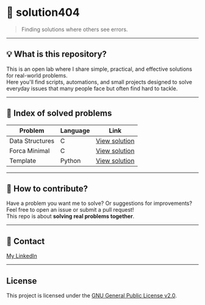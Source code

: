 # 🚀 solution404

> Finding solutions where others see errors.

---

## 💡 What is this repository?

This is an open lab where I share simple, practical, and effective solutions for real-world problems.  
Here you'll find scripts, automations, and small projects designed to solve everyday issues that many people face but often find hard to tackle.

---

## 📂 Index of solved problems

| Problem         | Language  | Link                                      |
|-----------------|-----------|-------------------------------------------|
| Data Structures | C         | [View solution](./problems/data-structures)        |
| Forca Minimal   | C         | [View solution](./problems/forca-minimal) |
| Template        | Python    | [View solution](./problems/new-problem)   |

---

## 🚀 How to contribute?

Have a problem you want me to solve? Or suggestions for improvements?  
Feel free to open an issue or submit a pull request!  
This repo is about **solving real problems together**.

---

## 🤝 Contact

[My LinkedIn](https://www.linkedin.com/in/romari-melo-dev/) 

---

## License

This project is licensed under the [GNU General Public License v2.0](LICENSE).
